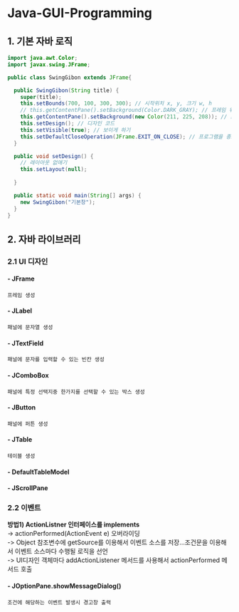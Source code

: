 # Java-GUI-Programming  
## 1. 기본 자바 로직
``` java
import java.awt.Color;
import javax.swing.JFrame;

public class SwingGibon extends JFrame{

  public SwingGibon(String title) {
    super(title);
    this.setBounds(700, 100, 300, 300); // 시작위치 x, y, 크기 w, h
    // this.getContentPane().setBackground(Color.DARK_GRAY); // 프레임 위에 있는 패널의 색상변경
    this.getContentPane().setBackground(new Color(211, 225, 208)); // 프레임 위에 있는 패널의 색상변경
    this.setDesign(); // 디자인 코드
    this.setVisible(true); // 보이게 하기
    this.setDefaultCloseOperation(JFrame.EXIT_ON_CLOSE); // 프로그램을 종료해주는 메서드
  }

  public void setDesign() {
    // 레이아웃 없애기
    this.setLayout(null);
  
  }

  public static void main(String[] args) {
    new SwingGibon("기본창");
  }
}
```

## 2. 자바 라이브러리
### 2.1 UI 디자인 
  #### - JFrame  
    프레임 생성
  #### - JLabel
    패널에 문자열 생성
  #### - JTextField
    패널에 문자를 입력할 수 있는 빈칸 생성
  #### - JComboBox
    패널에 특정 선택지중 한가지를 선택할 수 있는 박스 생성  
  #### - JButton  
    패널에 퍼튼 생성
  #### - JTable
    테이블 생성
  #### - DefaultTableModel  
  
  #### - JScrollPane  
  
### 2.2 이벤트
  **방법1) ActionListner 인터페이스를 implements**  
    -> actionPerformed(ActionEvent e) 오버라이딩  
    -> Object 참조변수에 getSource를 이용해서 이벤트 소스를 저장...조건문을 이용해서 이벤트 소스마다 수행될 로직을 선언  
    -> UI디자인 객체마다 addActionListener 메서드를 사용해서 actionPerformed 메서드 호출   
    
  #### - JOptionPane.showMessageDialog()
    조건에 해당하는 이벤트 발생시 경고창 출력
